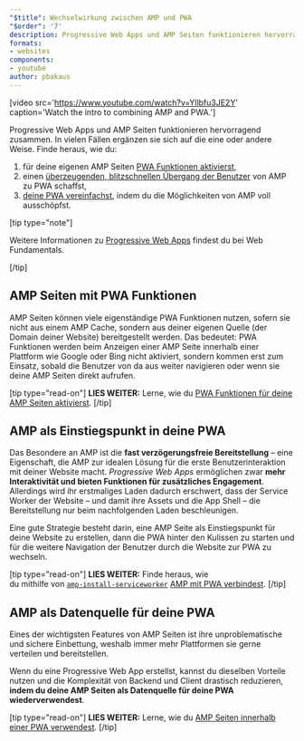 ```yaml
---
"$title": Wechselwirkung zwischen AMP und PWA
"$order": '7'
description: Progressive Web Apps und AMP Seiten funktionieren hervorragend zusammen. In vielen Fällen können sie sich sogar ergänzen. Finde heraus, wie …
formats:
- websites
components:
- youtube
author: pbakaus
---
```


[video src='https://www.youtube.com/watch?v=Yllbfu3JE2Y' caption='Watch the intro to combining AMP and PWA.']

Progressive Web Apps und AMP Seiten funktionieren hervorragend zusammen. In vielen Fällen ergänzen sie sich auf die eine oder andere Weise. Finde heraus, wie du:

1. für deine eigenen AMP Seiten [PWA Funktionen aktivierst](../../../documentation/guides-and-tutorials/optimize-measure/amp-as-pwa.md),
2. einen [überzeugenden, blitzschnellen Übergang der Benutzer](../../../documentation/guides-and-tutorials/integrate/amp-to-pwa.md) von AMP zu PWA schaffst,
3. [deine PWA vereinfachst](../../../documentation/guides-and-tutorials/integrate/amp-in-pwa.md), indem du die Möglichkeiten von AMP voll ausschöpfst.

[tip type="note"]

Weitere Informationen zu [Progressive Web Apps](https://developers.google.com/web/progressive-web-apps/) findest du bei Web Fundamentals.

[/tip]

## AMP Seiten mit PWA Funktionen

AMP Seiten können viele eigenständige PWA Funktionen nutzen, sofern sie nicht aus einem AMP Cache, sondern aus deiner eigenen Quelle (der Domain deiner Website) bereitgestellt werden. Das bedeutet: PWA Funktionen werden beim Anzeigen einer AMP Seite innerhalb einer Plattform wie Google oder Bing nicht aktiviert, sondern kommen erst zum Einsatz, sobald die Benutzer von da aus weiter navigieren oder wenn sie deine AMP Seiten direkt aufrufen.

[tip type="read-on"] **LIES WEITER:** Lerne, wie du [PWA Funktionen für deine AMP Seiten aktivierst](../../../documentation/guides-and-tutorials/optimize-measure/amp-as-pwa.md). [/tip]

## AMP als Einstiegspunkt in deine PWA

Das Besondere an AMP ist die **fast verzögerungsfreie Bereitstellung** – eine Eigenschaft, die AMP zur idealen Lösung für die erste Benutzerinteraktion mit deiner Website macht. *Progressive Web Apps* ermöglichen zwar **mehr Interaktivität und bieten Funktionen für zusätzliches Engagement**. Allerdings wird ihr erstmaliges Laden dadurch erschwert, dass der Service Worker der Website – und damit ihre Assets und die App Shell – die Bereitstellung nur beim nachfolgenden Laden beschleunigen.

Eine gute Strategie besteht darin, eine AMP Seite als Einstiegspunkt für deine Website zu erstellen, dann die PWA hinter den Kulissen zu starten und für die weitere Navigation der Benutzer durch die Website zur PWA zu wechseln.

[tip type="read-on"] **LIES WEITER:** Finde heraus, wie <br>du mithilfe von [`amp-install-serviceworker`](../../../documentation/components/reference/amp-install-serviceworker.md) [AMP mit PWA verbindest](../../../documentation/guides-and-tutorials/integrate/amp-to-pwa.md). [/tip]

## AMP als Datenquelle für deine PWA

Eines der wichtigsten Features von AMP Seiten ist ihre unproblematische und sichere Einbettung, weshalb immer mehr Plattformen sie gerne verteilen und bereitstellen.

Wenn du eine Progressive Web App erstellst, kannst du dieselben Vorteile nutzen und die Komplexität von Backend und Client drastisch reduzieren, **indem du deine AMP Seiten als Datenquelle für deine PWA wiederverwendest**.

[tip type="read-on"] **LIES WEITER:** Lerne, wie du [AMP Seiten innerhalb einer PWA verwendest](../../../documentation/guides-and-tutorials/integrate/amp-in-pwa.md). [/tip]
